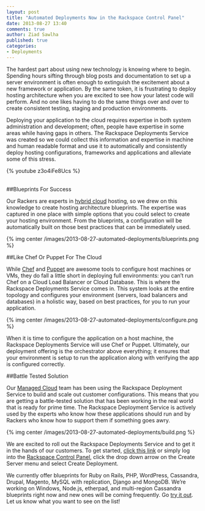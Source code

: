 ```yaml
---
layout: post
title: "Automated Deployments Now in the Rackspace Control Panel"
date: 2013-08-27 13:40
comments: true
author: Ziad Sawlha
published: true
categories:
- Deployments
---
```

The hardest part about using new technology is knowing where to begin. Spending hours sifting through blog posts and documentation to set up a server environment is often enough to extinguish the excitement about a new framework or application. By the same token, it is frustrating to deploy hosting architecture when you are excited to see how your latest code will perform. And no one likes having to do the same things over and over to create consistent testing, staging and production environments.

Deploying your application to the cloud requires expertise in both system administration and development; often, people have expertise in some areas while having gaps in others. The Rackspace Deployments Service was created so we could collect this information and expertise in machine and human readable format and use it to automatically and consistently deploy hosting configurations, frameworks and applications and alleviate some of this stress. <!--More-->
<p><a name="video"></a></p>
{% youtube z3o4iFe8Ucs %}
<p><a name="video"></a></p>
<br />
##Blueprints For Success

Our Rackers are experts in [hybrid cloud][1] hosting, so we drew on this knowledge to create hosting architecture blueprints. The expertise was captured in one place with simple options that you could select to create your hosting environment. From the blueprints, a configuration will be automatically built on those best practices that can be immediately used.

{% img center /images/2013-08-27-automated-deployments/blueprints.png %}

##Like Chef Or Puppet For The Cloud

While [Chef][2] and [Puppet][3] are awesome tools to configure host machines or VMs, they do fall a little short in deploying full environments: you can’t run Chef on a Cloud Load Balancer or Cloud Database. This is where the Rackspace Deployments Service comes in. This system looks at the entire topology and configures your environment (servers, load balancers and databases) in a holistic way, based on best practices, for you to run your application.

{% img center /images/2013-08-27-automated-deployments/configure.png %}


When it is time to configure the application on a host machine, the Rackspace Deployments Service will use Chef or Puppet. Ultimately, our deployment offering is the orchestrator above everything; it ensures that your environment is setup to run the application along with verifying the app is configured correctly.

##Battle Tested Solution

Our [Managed Cloud][4] team has been using the Rackspace Deployment Service to build and scale out customer configurations. This means that you are getting a battle-tested solution that has been working in the real world that is ready for prime time. The Rackspace Deployment Service is actively used by the experts who know how these applications should run and by Rackers who know how to support them if something goes awry.

{% img center /images/2013-08-27-automated-deployments/build.png %}

We are excited to roll out the Rackspace Deployments Service and to get it in the hands of our customers. To get started, [click this link][5] or simply log into the [Rackspace Control Panel][6], click the drop down arrow on the Create Server menu and select Create Deployment.

We currently offer blueprints for Ruby on Rails, PHP, WordPress, Cassandra, Drupal, Magento, MySQL with replication, Django and MongoDB. We’re working on Windows, Node.js, etherpad, and multi-region Cassandra blueprints right now and new ones will be coming frequently. Go [try it out][5]. Let us know what you want to see on the list!

[1]: http://www.rackspace.com/cloud/hybrid/
[2]: http://www.opscode.com/chef/
[3]: https://puppetlabs.com/
[4]: http://www.rackspace.com/cloud/managed_cloud/
[5]: https://mycloud.rackspace.com/#deployments/create
[6]: http://mycloud.rackspace.com/